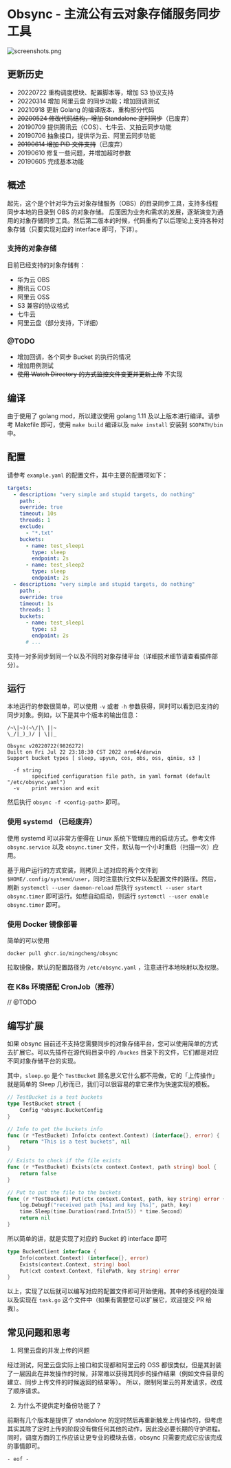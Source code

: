 # Obsync - 主流公有云对象存储服务同步工具

![screenshots.png](screenshots.png)

## 更新历史

- 20220722 重构调度模块、配置脚本等，增加 S3 协议支持
- 20220314 增加 阿里云盘 的同步功能；增加回调测试
- 20210918 更新 Golang 的编译版本，重构部分代码
- <del>20200524 修改代码结构，增加 Standalone 定时同步</del>（已废弃）
- 20190709 提供腾讯云（COS）、七牛云、又拍云同步功能
- 20190706 抽象接口，提供华为云、阿里云同步功能
- <del>20190614 增加 PID 文件支持</del>（已废弃）
- 20190610 修复一些问题，并增加超时参数
- 20190605 完成基本功能

## 概述

起先，这个是个针对华为云对象存储服务（OBS）的目录同步工具，支持多线程同步本地的目录到 OBS 的对象存储。
后面因为业务和需求的发展，逐渐演变为通用的对象存储同步工具。然后第二版本的时候，代码重构了以后理论上支持各种对象存储（只要实现对应的 interface 即可，下详）。

### 支持的对象存储

目前已经支持的对象存储有：

* 华为云 OBS
* 腾讯云 COS
* 阿里云 OSS
* S3 兼容的协议格式
* 七牛云
* 阿里云盘（部分支持，下详细）

### @TODO

- 增加回调，各个同步 Bucket 的执行的情况
- 增加用例测试
- <del>使用 Watch Directory 的方式监控文件变更并更新上传</del> 不实现

## 编译

由于使用了 golang mod，所以建议使用 golang 1.11 及以上版本进行编译。请参考 Makefile 即可，使用 `make build` 编译以及 `make install` 安装到 `$GOPATH/bin` 中。

## 配置

请参考 `example.yaml` 的配置文件，其中主要的配置项如下：

```yaml
targets:
  - description: "very simple and stupid targets, do nothing"
    path: .
    override: true
    timeout: 10s
    threads: 1
    exclude:
      - "*.txt"
    buckets:
      - name: test_sleep1
        type: sleep
        endpoint: 2s
      - name: test_sleep2
        type: sleep
        endpoint: 2s
  - description: "very simple and stupid targets, do nothing"
    path: .
    override: true
    timeout: 1s
    threads: 1
    buckets:
      - name: test_sleep1
        type: s3
        endpoint: 2s
      # ...
```

支持一对多同步到同一个以及不同的对象存储平台（详细技术细节请查看插件部分）。

## 运行

本地运行的参数很简单，可以使用 `-v` 或者 `-h` 参数获得，同时可以看到已支持的同步对象。例如，以下是其中个版本的输出信息：

```
/~\|~)(~\/|\ ||~
\_/|_)_)/ | \||_

Obsync v20220722(9826272)
Built on Fri Jul 22 23:18:30 CST 2022 arm64/darwin
Support bucket types [ sleep, upyun, cos, obs, oss, qiniu, s3 ]

  -f string
    	specified configuration file path, in yaml format (default "/etc/obsync.yaml")
  -v	print version and exit
```

然后执行 `obsync -f <config-path>` 即可。

### 使用 systemd （已经废弃）

使用 systemd 可以非常方便得在 Linux 系统下管理应用的启动方式。参考文件 `obsync.service` 以及 `obsync.timer` 文件，默认每一个小时重启（扫描一次）应用。

基于用户运行的方式安装，则拷贝上述对应的两个文件到 `$HOME/.config/systemd/user`，同时注意执行文件以及配置文件的路径。然后，刷新 `systemctl --user daemon-reload`
后执行 `systemctl --user start obsync.timer` 即可运行。如想自动启动，则运行 `systemctl --user enable obsync.timer` 即可。

### 使用 Docker 镜像部署

简单的可以使用

```
docker pull ghcr.io/mingcheng/obsync
```

拉取镜像，默认的配置路径为 `/etc/obsync.yaml` ，注意进行本地映射以及权限。

### 在 K8s 环境搭配 CronJob（推荐）

// @TODO

## 编写扩展

如果 obsync 目前还不支持您需要同步的对象存储平台，您可以使用简单的方式去扩展它。可以先插件在源代码目录中的 `/buckes` 目录下的文件，它们都是对应不同对象存储平台的实现。

其中，`sleep.go` 是个 `TestBucket` 顾名思义它什么都不用做，它的「上传操作」就是简单的 Sleep 几秒而已，我们可以很容易的拿它来作为快速实现的模板。

```go
// TestBucket is a test buckets
type TestBucket struct {
	Config *obsync.BucketConfig
}

// Info to get the buckets info
func (r *TestBucket) Info(ctx context.Context) (interface{}, error) {
	return "This is a test buckets", nil
}

// Exists to check if the file exists
func (r *TestBucket) Exists(ctx context.Context, path string) bool {
	return false
}

// Put to put the file to the buckets
func (r *TestBucket) Put(ctx context.Context, path, key string) error {
	log.Debugf("received path [%s] and key [%s]", path, key)
	time.Sleep(time.Duration(rand.Intn(5)) * time.Second)
	return nil
}
```

所以简单的讲，就是实现了对应的 Bucket 的 interface 即可

```go
type BucketClient interface {
    Info(context.Context) (interface{}, error)
    Exists(context.Context, string) bool
    Put(cxt context.Context, filePath, key string) error
}
```

以上，实现了以后就可以编写对应的配置文件即可开始使用。其中的多线程的处理以及实现在 `task.go` 这个文件中（如果有需要您可以扩展它，欢迎提交 PR 给我）。

## 常见问题和思考

1. 阿里云盘的并发上传的问题

经过测试，阿里云盘实际上接口和实现都和阿里云的 OSS 都很类似，但是其封装了一层因此在并发操作的时候，非常难以获得其同步的操作结果（例如文件目录的建立、同步上传文件的时候返回的结果等）。
所以，限制阿里云的并发请求，改成了顺序请求。

2. 为什么不提供定时备份功能了？

前期有几个版本是提供了 standalone 的定时然后再重新触发上传操作的，但考虑其实其除了定时上传的阶段没有做任何其他的动作，因此没必要长期的守护进程。
同时，调度方面的工作应该让更专业的模块去做，obsync 只需要完成它应该完成的事情即可。

`- eof -`
